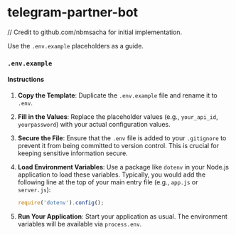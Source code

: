 # telegram-partner-bot

// Credit to github.com/nbmsacha for initial implementation.

Use the `.env.example` placeholders as a guide.

### `.env.example`

#### Instructions

1. **Copy the Template**: Duplicate the `.env.example` file and rename it to `.env`.

2. **Fill in the Values**: Replace the placeholder values (e.g., `your_api_id`, `yourpassword`) with your actual configuration values.

3. **Secure the File**: Ensure that the `.env` file is added to your `.gitignore` to prevent it from being committed to version control. This is crucial for keeping sensitive information secure.

4. **Load Environment Variables**: Use a package like `dotenv` in your Node.js application to load these variables. Typically, you would add the following line at the top of your main entry file (e.g., `app.js` or `server.js`):

   ```javascript
   require('dotenv').config();
   ```

5. **Run Your Application**: Start your application as usual. The environment variables will be available via `process.env`.